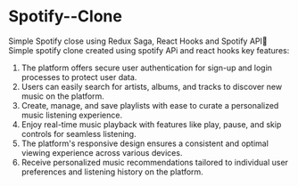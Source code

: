 # Spotify--Clone
Simple Spotify close using Redux Saga, React Hooks and Spotify API🎵
Simple spotify clone created using spotify APi and react hooks
key features:
1) The platform offers secure user authentication for sign-up and login processes to protect user data.
2) Users can easily search for artists, albums, and tracks to discover new music on the platform.
3) Create, manage, and save playlists with ease to curate a personalized music listening experience.
4) Enjoy real-time music playback with features like play, pause, and skip controls for seamless listening.
5) The platform's responsive design ensures a consistent and optimal viewing experience across various devices.
6) Receive personalized music recommendations tailored to individual user preferences and listening history on the platform.
